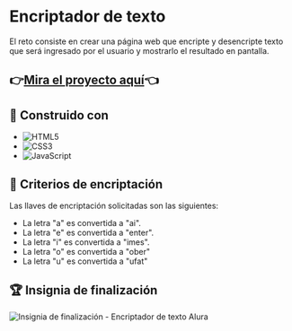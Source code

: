 # Encriptador de texto

El reto consiste en crear una página web que encripte y desencripte texto que será ingresado por el usuario y mostrarlo el resultado en pantalla. 

##  👉[Mira el proyecto aquí](https://aaizaguirre.github.io/Desencriptador-texto_Alura/)👈

## 🔧 Construido con 

* ![HTML5](https://img.shields.io/badge/html5-%23E34F26.svg?style=for-the-badge&logo=html5&logoColor=white)
* ![CSS3](https://img.shields.io/badge/css3-%231572B6.svg?style=for-the-badge&logo=css3&logoColor=white)
* ![JavaScript](https://img.shields.io/badge/javascript-%23323330.svg?style=for-the-badge&logo=javascript&logoColor=%23F7DF1E)

## 🔑 Criterios de encriptación


Las llaves de encriptación solicitadas son las siguientes:

* La letra "a" es convertida a "ai".
* La letra "e" es convertida a "enter".
* La letra "i" es convertida a "imes".
* La letra "o" es convertida a "ober"
* La letra "u" es convertida a "ufat"

## 🏆 Insignia de finalización
![Insignia de finalización - Encriptador de texto Alura](images/insignia_finalización.png)